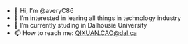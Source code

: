- 👋 Hi, I’m @averyC86
- 👀 I’m interested in learing all things in technology industry
- 🌱 I’m currently studing in Dalhousie University
- 📫 How to reach me: QIXUAN.CAO@dal.ca

<!---
Welocme to my GitHUb!
--->
